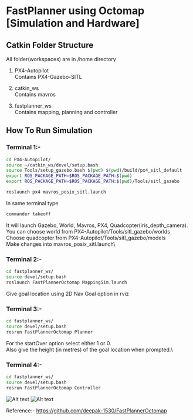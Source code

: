 # FastPlanner using Octomap [Simulation and Hardware]

## Catkin Folder Structure
All folder(workspaces) are in /home directory
1. PX4-Autopilot\
  Contains PX4-Gazebo-SITL
  
2. catkin_ws\
  Contains mavros
  
3. fastplanner_ws\
  Contains mapping, planning and controller


## How To Run Simulation

### Terminal 1:-
```bash
cd PX4-Autopilot/
source ~/catkin_ws/devel/setup.bash
source Tools/setup_gazebo.bash $(pwd) $(pwd)/build/px4_sitl_default
export ROS_PACKAGE_PATH=$ROS_PACKAGE_PATH:$(pwd)
export ROS_PACKAGE_PATH=$ROS_PACKAGE_PATH:$(pwd)/Tools/sitl_gazebo

roslaunch px4 mavros_posix_sitl.launch
```

In same terminal type
```bash
commander takeoff
```

It will launch Gazebo, World, Mavros, PX4, Quadcopter(iris_depth_camera).\
You can choose world from PX4-Autopilot/Tools/sitl_gazebo/worlds\
Choose quadcopter from PX4-Autopilot/Tools/sitl_gazebo/models\
Make changes into mavros_posix_sitl.launch\

### Terminal 2:-
```bash
cd fastplanner_ws/
source devel/setup.bash
roslaunch FastPlannerOctomap MappingSim.launch
```
Give goal location using 2D Nav Goal option in rviz

### Terminal 3:-
```bash
cd fastplanner_ws/
source devel/setup.bash
rosrun FastPlannerOctomap Planner
```
For the startOver option select either 1 or 0.\
Also give the height (in metres) of the goal location when prompted.\

### Terminal 4:-
```bash
cd fastplanner_ws/
source devel/setup.bash
rosrun FastPlannerOctomap Controller
```


![Alt text](https://github.com/deepak-1530/FastPlannerOctomap/blob/main/FastPlanner_OctomapAvoidance.gif)
![Alt text](https://github.com/deepak-1530/FastPlannerOctomap/blob/main/GardenAvoidance.gif)

Reference:- https://github.com/deepak-1530/FastPlannerOctomap
